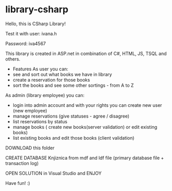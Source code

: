 # library-csharp
Hello, this is CSharp Library!

Test it with user:
ivana.h

Password:
iva4567

This library is created in ASP.net in combination of C#, HTML, JS, TSQL and others.

- Features 
As user you can:
- see and sort out what books we have in library
- create a reservation for those books
- sort the books and see some other sortings - from A to Z 

As admin (library employee) you can: 
- login into admin account and with your rights you can create new user (new employee)
- manage reservations (give statuses - agree / disagree)
- list reservations by status
- manage books ( create new books(server validation) or edit existing books)
- list existing books and edit those books (client validation)



DOWNLOAD this folder

CREATE DATABASE Knjiznica from mdf and ldf file (primary database file + transaction log)

OPEN SOLUTION in Visual Studio and ENJOY 

Have fun! :)
